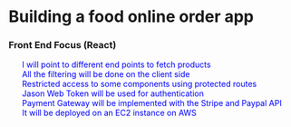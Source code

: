 <h1>Building a food online order app</h1>
<h3>Front End Focus (React)</h3>
   <ul style=" list-style: none; color: blue; ">
     <li>I will point to different end points to fetch products</li>
     <li>All the filtering will be done on the client side</li>
     <li>Restricted access to some components using protected routes</li>
     <li>Jason Web Token will be used for authentication</li>
     <li>Payment Gateway will be implemented with the Stripe and Paypal API</li>
     <li>It will be deployed on an EC2 instance on AWS</li>
   </ul>
